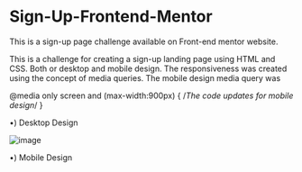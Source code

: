 # Sign-Up-Frontend-Mentor
This is a sign-up page challenge available on Front-end mentor website.

This is a challenge for creating a sign-up landing page using HTML and CSS. Both or desktop and mobile design.
The responsiveness was created using the concept of media queries.
The mobile design media query was

@media only screen and (max-width:900px)
{
   /*The code updates for mobile design*/
}

•) Desktop Design

![image](https://user-images.githubusercontent.com/78952955/141435838-7d9fbe76-ecdd-4554-b0e8-1b691ce031f0.png)

•) Mobile Design
